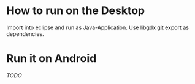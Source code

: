 How to run on the Desktop
=========================

Import into eclipse and run as Java-Application. Use libgdx git export as dependencies.

Run it on Android
=================
*TODO*
